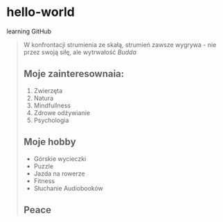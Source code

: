# hello-world
learning GitHub
> W konfrontacji strumienia ze skałą, strumień zawsze wygrywa - nie przez swoją siłę, ale wytrwałość
> *Budda*
> ## Moje zainteresownaia:
> 1. Zwierzęta
> 2. Natura
> 3. Mindfullness
> 4. Zdrowe odżywianie
> 5. Psychologia
> ## Moje hobby
> - Górskie wycieczki
> - Puzzle 
> - Jazda na rowerze
> - Fitness
> - Słuchanie Audiobooków
> ## Peace
